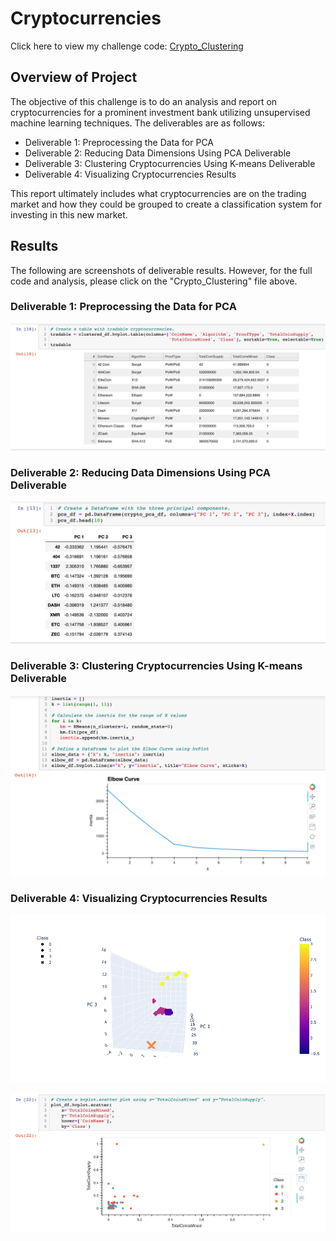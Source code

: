 # Cryptocurrencies

Click here to view my challenge code: [Crypto_Clustering](https://github.com/jzaragoza21/Cryptocurrencies/blob/main/crypto_clustering.ipynb)

## Overview of Project

The objective of this challenge is to do an analysis and report on cryptocurrencies for a prominent investment bank utilizing unsupervised machine learning techniques. The deliverables are as follows:

 - Deliverable 1: Preprocessing the Data for PCA
 - Deliverable 2: Reducing Data Dimensions Using PCA Deliverable 
 - Deliverable 3: Clustering Cryptocurrencies Using K-means Deliverable 
 - Deliverable 4: Visualizing Cryptocurrencies Results

This report ultimately includes what cryptocurrencies are on the trading market and how they could be grouped to create a classification system for investing in this new market.

## Results

The following are screenshots of deliverable results. However, for the full code and analysis, please click on the "Crypto_Clustering" file above. 

### Deliverable 1: Preprocessing the Data for PCA


![Get_Dummies](https://github.com/jzaragoza21/Cryptocurrencies/blob/main/Results%20PNG/GetDummies_StandardScaler.PNG)


### Deliverable 2: Reducing Data Dimensions Using PCA Deliverable


![PCA](https://github.com/jzaragoza21/Cryptocurrencies/blob/main/Results%20PNG/PCA.PNG)


### Deliverable 3: Clustering Cryptocurrencies Using K-means Deliverable


![Elbow Kvalue](https://github.com/jzaragoza21/Cryptocurrencies/blob/main/Results%20PNG/ElbowCurve__Kvalue.png)


### Deliverable 4: Visualizing Cryptocurrencies Results


![3D_Scatter](https://github.com/jzaragoza21/Cryptocurrencies/blob/main/Results%20PNG/3D_Scatter_PCA_Clusters.PNG)


![HV_plot](https://github.com/jzaragoza21/Cryptocurrencies/blob/main/Results%20PNG/hvplot_total_CoinsMined_CoinsSupply.PNG)


